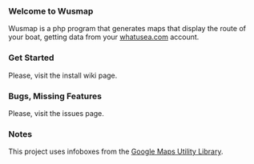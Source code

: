 ### Welcome to Wusmap

Wusmap is a php program that generates maps that display the route of your boat, getting data from your [whatusea.com](http://www.whatusea.com/) account.

### Get Started

Please, visit the install wiki page.

### Bugs, Missing Features

Please, visit the issues page.

### Notes

This project uses infoboxes from the [Google Maps Utility Library](http://google-maps-utility-library-v3.googlecode.com/).